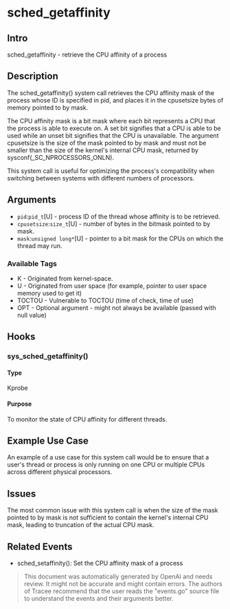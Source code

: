 
# sched_getaffinity

## Intro
sched_getaffinity - retrieve the CPU affinity of a process

## Description
The sched_getaffinity() system call retrieves the CPU affinity mask of the process whose ID is specified in pid, and places it in the cpusetsize bytes of memory pointed to by mask. 

The CPU affinity mask is a bit mask where each bit represents a CPU that the process is able to execute on. A set bit signifies that a CPU is able to be used while an unset bit signifies that the CPU is unavailable. 
The argument cpusetsize is the size of the mask pointed to by mask and must not be smaller than the size of the kernel's internal CPU mask, returned by sysconf(_SC_NPROCESSORS_ONLN).

This system call is useful for optimizing the process's compatibility when switching between systems with different numbers of processors.

## Arguments
* `pid`:`pid_t`[U] - process ID of the thread whose affinity is to be retrieved.
* `cpusetsize`:`size_t`[U] - number of bytes in the bitmask pointed to by mask.
* `mask`:`unsigned long*`[U] - pointer to a bit mask for the CPUs on which the thread may run.

### Available Tags
* K - Originated from kernel-space.
* U - Originated from user space (for example, pointer to user space memory used to get it)
* TOCTOU - Vulnerable to TOCTOU (time of check, time of use)
* OPT - Optional argument - might not always be available (passed with null value)

## Hooks
### sys_sched_getaffinity()
#### Type
Kprobe
#### Purpose
To monitor the state of CPU affinity for different threads. 

## Example Use Case
An example of a use case for this system call would be to ensure that a user's thread or process is only running on one CPU or multiple CPUs across different physical processors. 

## Issues
The most common issue with this system call is when the size of the mask pointed to by mask is not sufficient to contain the kernel's internal CPU mask, leading to truncation of the actual CPU mask.

## Related Events
* sched_setaffinity(): Set the CPU affinity mask of a process

> This document was automatically generated by OpenAI and needs review. It might
> not be accurate and might contain errors. The authors of Tracee recommend that
> the user reads the "events.go" source file to understand the events and their
> arguments better.
